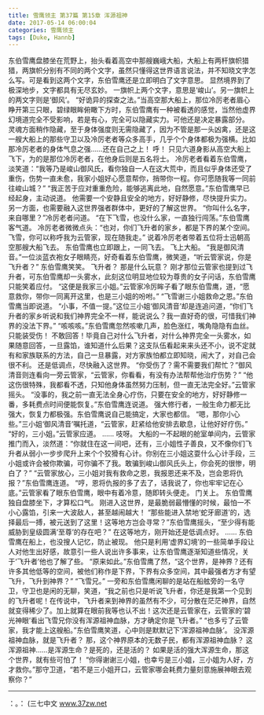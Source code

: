 ```yaml
---
title: 雪鹰领主 第37篇 第15章 浑源祖神
date: 2017-05-14 06:00:04
categories: 雪鹰领主
tags: [Duke, Hannb]
---
```


东伯雪鹰盘膝坐在荒野上，抬头看着高空中那艘巍峨大船，大船上有两杆旗帜猎猎，两旗帜分别有不同的两个文字，虽然只懂得这世界语言说法，并不知晓文字怎么写。可是看到这两个文字，东伯雪鹰还是立即明白了文字意思。
显然境界到了极深地步，文字都具有无尽玄妙。
一旗帜上两个文字，意思是‘峻山’。另一旗帜上的两文字则是‘御风’。
“好诡异的探查之法。”当高空那大船上，那位冷厉老者眉心睁开第三只眼，碧绿眼眸俯瞰下方时，东伯雪鹰有一种被看透的感觉，当然他虚界幻境道完全不受影响，若是有心，完全可以隐藏实力。可他还是决定暴露部分。
灵魂方面稍作隐藏，至于身体强度则无需隐藏了，因为不管是那一头凶禽，还是这一艘大船上的那些守卫以及冷厉老者等众多高手，几乎个个身体都极为强横。比如那冷厉老者的身体气息之强……还在自己之上！
呼！
只见六道身影从高空大船上飞下，为的是那位冷厉老者，在他身后则是五名将士。
冷厉老者看着东伯雪鹰，淡笑道：“我等乃是峻山御风氏，看你独自一人在这大荒中，而且似乎身体还受了重伤，伤势一直未愈，我家小姐好心愿意帮你，捎带你一程。你可愿随我等一同前往峻山城？”
“我正苦于应对重重危险，能够逃离此地，自然愿意。”东伯雪鹰早已经起身，主动说道。
他需要一个安静且安全的地方，好好静修，尽快提升实力。
另一方面，也需要融入这世界强者群体中，更好的了解这世界。
“你叫什么名字，来自哪里？”冷厉老者问道。
“在下飞雪，也没什么家，一直独行闯荡。”东伯雪鹰客气道。
冷厉老者微微点头：“也对，你们飞升者的家乡，都是下界的某个空间。飞雪，你可以称呼我为云管家，现在随我走。”
说着冷厉老者带着五位将士迅朝高空那艘大船飞去。
东伯雪鹰也立即跟上，一同飞去。
飞上大船。
“我是御风清音。”一位淡蓝衣袍女子眼睛亮，好奇看着东伯雪鹰，微笑道，“听云管家说，你是飞升者？”
东伯雪鹰笑笑。
飞升者？
那是什么玩意？
刚才那位云管家也提到过飞升者，可东伯雪鹰却一头雾水，此刻这位明显地位较为尊贵的女子问话，东伯雪鹰只能笑着应付。
“这便是我家三小姐。”云管家冷厉眸子看了眼东伯雪鹰，道，“愿意救你，带你一同离开这里，也是三小姐的吩咐。”
“飞雪谢三小姐救命之恩。”东伯雪鹰当即说道。
“小事，不值一提。”这位三小姐‘御风清音’却是连追问道，“你们飞升者的家乡听说和我们神界完全不一样，能说说么？我一直好奇的很，可惜我们神界的没法下界。”
“咳咳咳。”东伯雪鹰忽然咳嗽几声，脸色涨红，嘴角隐隐有血丝。
只能装受伤！
不敢回答！毕竟自己对什么飞升者，对什么神界完全一头雾水，如果随意回答，一旦露馅，谁知道什么后果？这支队伍看起来来头还不小，说不定就有和家族联系的方法，自己一旦暴露，对方家族怕都立即知晓，闹大了，对自己会很不利。
还是低调点，尽快融入这世界。
“你受伤了？需不需要我们帮忙？”御风清音则连看向一旁云管家，“云管家，你看看，有没有办法帮帮他治疗伤势？”
“他这伤很特殊，我都看不透，只知他身体虽然努力压制，但一直无法完全好。”云管家摇头。
“没事的，我之前一直无法全身心疗伤，只要在安全的地方，好好静修一番，多耗费点时间便能恢复。”东伯雪鹰连说道。
强大修行者，一般生命力都无比强大，恢复力都极强。东伯雪鹰说自己能搞定，大家也都信。
“嗯，那你小心些。”三小姐‘御风清音’嘱托道，“云管家，赶紧给他安排去歇息，让他好好疗伤。”
“好的，三小姐。”云管家应道。
……
吱呀。
大船的一不起眼的舱室单间内，云管家推门而入，淡然道：“你就住在这一间吧，还有，三小姐性子善良，又不像你们飞升者从弱小一步步爬升上来个个狡猾有心计。你别在三小姐这耍什么心计手段，三小姐或许会被你欺骗，可你骗不了我。敢骗到峻山御风氏头上，你会死的很惨，明白了？”
“云管家放心，三小姐对我有救命之恩，我报恩还来不及，岂会恩将仇报？”东伯雪鹰连道。
“哼，恩将仇报的多了去了，话我说了，你也牢牢记在心底。”云管家看了眼东伯雪鹰，眼中有着冷意，随即转头便走。
门关上。
东伯雪鹰独自盘膝坐下，才算松口气。
刚进入这世界，是最脆弱最懵懂的时候，最怕一不小心露馅，引来一大波敌人，甚至越闹越大！
“那些能进入禁地‘蛇牙廊道’的，选择最后一搏，被元送到了这里！这等地方岂会寻常？”东伯雪鹰摇头，“至少得有能威胁到皇级圆满‘至尊’的存在吧？”
在这等地方，刚开始还是低调点好。
……
东伯雪鹰在船上，也没搜人记忆，防止被现。
他只是利用‘虚界幻境’的一些简单手段让人对他生出好感，故意引一些人说出许多事来，让东伯雪鹰逐渐知道些情况，关于‘飞升者’他也了解了些。
“原来如此。”东伯雪鹰了然，“这个世界，是神界？还有许多其他低等的空间，被他们称作是下界，下界有众多空间，其中最强者方才有望飞升，飞升到神界？”
“飞雪兄。”
一旁和东伯雪鹰闲聊的是站在船舷旁的一名守卫，守卫也是闲的无聊，笑道，“我之前也只是听说飞升者，你还是我第一个见到的飞升者呢！在传说中，飞升者来到神界的虽然有不少，可分散在茫茫神界，自然就变得稀少了。加上就算在眼前我等也认不出！这次还是云管家在，云管家的‘碧光神眼’看出飞雪兄你没有浑源祖神血脉，方才确定你是飞升者。”
“也多亏了云管家，我才能上这艘船。”东伯雪鹰笑道，心中则是默默记下‘浑源祖神血脉’。
没浑源祖神血脉，就是飞升者？
那，这个神界原本的无数子民，都有浑源祖神血脉？
这浑源祖神……是浑源生命？是死的，还是活的？
如果是活的强大浑源生命，那这个世界，就有些可怕了！
“你得谢谢三小姐，也幸亏是三小姐，三小姐为人好，方才救你。”那守卫道，“若不是三小姐开口，云管家哪会耗费力量刻意施展神眼去观察你？”
********
：。：
(三七中文 www.37zw.net